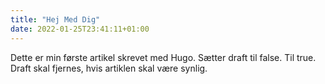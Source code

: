 ```yaml
---
title: "Hej Med Dig"
date: 2022-01-25T23:41:11+01:00
---
```


Dette er min første artikel skrevet med Hugo. Sætter draft til false. Til true. Draft skal fjernes, hvis artiklen skal
være synlig.
